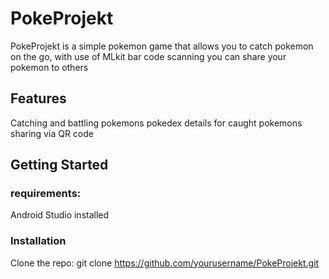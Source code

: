 # PokeProjekt
PokeProjekt is a simple pokemon game that allows you to catch pokemon on the go, with use of MLkit bar code scanning you can share your pokemon to others


## Features
Catching and battling pokemons 
pokedex details for caught pokemons
sharing via QR code

## Getting Started

### requirements:
Android Studio installed


### Installation
Clone the repo:
git clone https://github.com/yourusername/PokeProjekt.git

